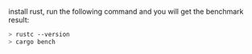install rust, run the following command and you will get the benchmark result:

```sh
> rustc --version
> cargo bench
```
